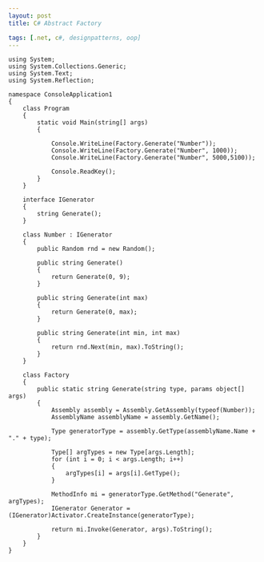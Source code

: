 ```yaml
---
layout: post
title: C# Abstract Factory

tags: [.net, c#, designpatterns, oop]
---
```


    using System;
    using System.Collections.Generic;
    using System.Text;
    using System.Reflection;

    namespace ConsoleApplication1
    {
        class Program
        {
            static void Main(string[] args)
            {

                Console.WriteLine(Factory.Generate("Number"));
                Console.WriteLine(Factory.Generate("Number", 1000));
                Console.WriteLine(Factory.Generate("Number", 5000,5100));

                Console.ReadKey();
            }
        }

        interface IGenerator
        {
            string Generate();
        }

        class Number : IGenerator
        {
            public Random rnd = new Random();

            public string Generate()
            {
                return Generate(0, 9);
            }

            public string Generate(int max)
            {
                return Generate(0, max);
            }

            public string Generate(int min, int max)
            {
                return rnd.Next(min, max).ToString();
            }
        }

        class Factory
        {
            public static string Generate(string type, params object[] args)
            {
                Assembly assembly = Assembly.GetAssembly(typeof(Number));
                AssemblyName assemblyName = assembly.GetName();

                Type generatorType = assembly.GetType(assemblyName.Name + "." + type);

                Type[] argTypes = new Type[args.Length];
                for (int i = 0; i < args.Length; i++)
                {
                    argTypes[i] = args[i].GetType();
                }

                MethodInfo mi = generatorType.GetMethod("Generate", argTypes);
                IGenerator Generator = (IGenerator)Activator.CreateInstance(generatorType);

                return mi.Invoke(Generator, args).ToString();
            }
        }
    }
